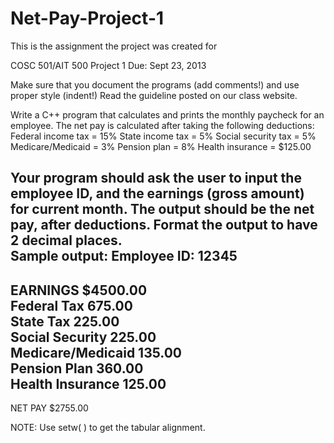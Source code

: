 # Net-Pay-Project-1

This is the assignment the project was created for 

COSC 501/AIT 500 Project  1                              Due:  Sept  23, 2013 
 
Make sure that you document the programs (add comments!) and use proper style (indent!) Read the guideline posted on our class website.  
 
Write a C++ program that calculates and prints the monthly paycheck for an employee. 
The net pay is calculated after taking the following deductions:      
Federal income tax  = 15%      State income tax    =  5%      Social security tax =  5%      Medicare/Medicaid   =  3%      Pension plan        =  8%      Health insurance    = $125.00  

Your program should ask the user to input the employee ID,  and the earnings (gross amount) for current month. The output should be the net pay, after deductions. Format the output to have 2 decimal places.  
Sample output: 
Employee ID:                     12345  
--------------------------------------  
EARNINGS                      $4500.00  
Federal Tax                     675.00  
State Tax                       225.00  
Social Security                 225.00  
Medicare/Medicaid               135.00  
Pension Plan                    360.00  
Health Insurance                125.00  
--------------------------------------  
NET PAY                       $2755.00  

NOTE: Use setw( ) to get the tabular alignment.  



